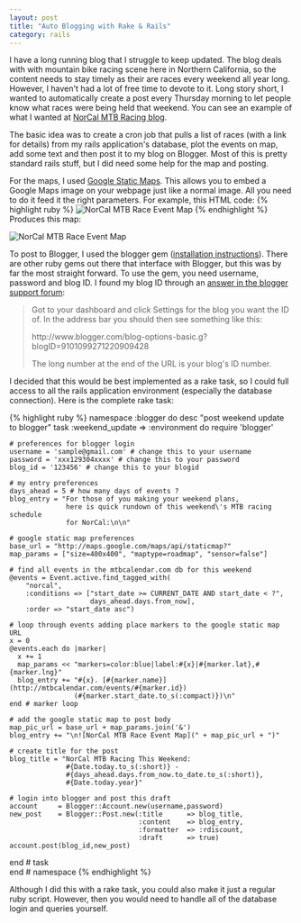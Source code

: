 ```yaml
--- 
layout: post
title: "Auto Blogging with Rake & Rails"
category: rails
---
```


I have a long running blog that I struggle to keep updated. The blog deals with with mountain bike racing scene here in Northern California, so the content needs to stay timely as their are races every weekend all year long. However, I haven't had a lot of free time to devote to it. Long story short, I wanted to automatically create a post every Thursday morning to let people know what races were being held that weekend. You can see an example of what I wanted at <a href="http://norcalmtnbikeracing.blogspot.com/2011/03/norcal-mtb-racing-this-weekend-3-mar-8.html" target="_blank">NorCal MTB Racing blog</a>.

The basic idea was to create a <span class="code-inline">cron</span> job that pulls a list of races (with a link for details) from my rails application's database, plot the events on map, add some text and then post it to my blog on Blogger. Most of this is pretty standard rails stuff, but I did need some help for the map and posting.

For the maps, I used <a href="http://code.google.com/apis/maps/documentation/staticmaps/" target="_blank">Google Static Maps</a>. This allows you to embed a Google Maps image on your webpage just like a normal image. All you need to do it feed it the right parameters. For example, this HTML code:
{% highlight ruby %}
<img alt="NorCal MTB Race Event Map" src="http://maps.google.com/maps/api/staticmap?size=600x200&amp;maptype=roadmap&amp;sensor=false&amp;markers=color:blue|label:1|38.7067,-122.903&amp;markers=color:blue|label:2|37.7756,-122.438&amp;markers=color:blue|label:4|38.028,-121.885">
{% endhighlight %}
Produces this map:

<img alt="NorCal MTB Race Event Map" src="http://maps.google.com/maps/api/staticmap?size=600x200&amp;maptype=roadmap&amp;sensor=false&amp;markers=color:blue|label:1|38.7067,-122.903&amp;markers=color:blue|label:2|37.7756,-122.438&amp;markers=color:blue|label:4|38.028,-121.885">
  
To post to Blogger, I used the <span class="code-inline">blogger gem</span> (<a href="http://blogger.rubyforge.org/" target="_blank">installation instructions</a>). There are other ruby gems out there that interface with Blogger, but this was by far the most straight forward. To use the gem, you need username, password and blog ID. I found my blog ID through an <a href="http://www.google.com/support/forum/p/blogger/thread?tid=44fc0d69e2a4f283&hl=en" target="_blank">answer in the blogger support forum</a>:
<blockquote>
  <p>Got to your dashboard and click Settings for the blog you want the ID of. In the address bar you should then see something like this:</p>
  <p>http://www.blogger.com/blog-options-basic.g?blogID=9101099271220909428</p>
  <p>The long number at the end of the URL is your blog's ID number.</p>
</blockquote>

I decided that this would be best implemented as a rake task, so I could full access to all the rails application environment (especially the database connection). Here is the complete rake task:

{% highlight ruby %}
namespace :blogger do
  desc "post weekend update to blogger"
  task :weekend_update  => :environment do
    require 'blogger'
    
    # preferences for blogger login
    username = 'sample@gmail.com' # change this to your username
    password = 'xxx129304xxxx' # change this to your password
    blog_id = '123456' # change this to your blogid

    # my entry preferences
    days_ahead = 5 # how many days of events ?
    blog_entry = "For those of you making your weekend plans, 
                  here is quick rundown of this weekend\'s MTB racing schedule 
                  for NorCal:\n\n"
    
    # google static map preferences 
    base_url = "http://maps.google.com/maps/api/staticmap?"
    map_params = ["size=400x400", "maptype=roadmap", "sensor=false"]

    # find all events in the mtbcalendar.com db for this weekend
    @events = Event.active.find_tagged_with(
        "norcal", 
        :conditions => ["start_date >= CURRENT_DATE AND start_date < ?", 
                        days_ahead.days.from_now], 
        :order => "start_date asc")

    # loop through events adding place markers to the google static map URL
    x = 0
    @events.each do |marker|
      x += 1
      map_params << "markers=color:blue|label:#{x}|#{marker.lat},#{marker.lng}"
      blog_entry += "#{x}. [#{marker.name}](http://mtbcalendar.com/events/#{marker.id})
                    (#{marker.start_date.to_s(:compact)})\n"
    end # marker loop

    # add the google static map to post body
    map_pic_url = base_url + map_params.join('&')
    blog_entry += "\n![NorCal MTB Race Event Map](" + map_pic_url + ")"

    # create title for the post
    blog_title = "NorCal MTB Racing This Weekend: 
                  #{Date.today.to_s(:short)} - 
                  #{days_ahead.days.from_now.to_date.to_s(:short)}, 
                  #{Date.today.year}"

    # login into blogger and post this draft
    account     = Blogger::Account.new(username,password)
    new_post    = Blogger::Post.new(:title      => blog_title, 
                                    :content    => blog_entry,
                                    :formatter  => :rdiscount,
                                    :draft      => true)
    account.post(blog_id,new_post)

  end # task    
end # namespace
{% endhighlight %}

Although I did this with a rake task, you could also make it just a regular ruby script. However, then you would need to handle all of the database login and queries yourself. 